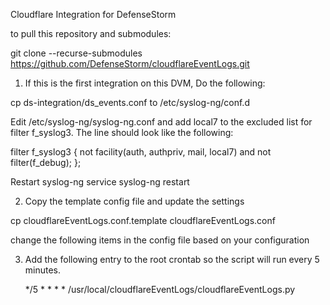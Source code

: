 Cloudflare Integration for DefenseStorm

to pull this repository and submodules:

git clone --recurse-submodules https://github.com/DefenseStorm/cloudflareEventLogs.git

1. If this is the first integration on this DVM, Do the following:

  cp ds-integration/ds_events.conf to /etc/syslog-ng/conf.d

  Edit /etc/syslog-ng/syslog-ng.conf and add local7 to the excluded list for filter f_syslog3.  The line should look like the following:

  filter f_syslog3 { not facility(auth, authpriv, mail, local7) and not filter(f_debug); };

  Restart syslog-ng
    service syslog-ng restart

2. Copy the template config file and update the settings

  cp cloudflareEventLogs.conf.template cloudflareEventLogs.conf

  change the following items in the config file based on your configuration

3. Add the following entry to the root crontab so the script will run every
   5 minutes.

   */5 * * * * /usr/local/cloudflareEventLogs/cloudflareEventLogs.py
